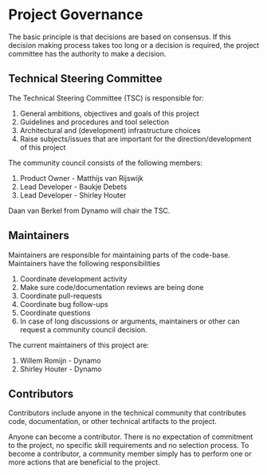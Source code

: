 <!--
SPDX-FileCopyrightText: 2021-2022 Alliander N.V.

SPDX-License-Identifier: MPL-2.0
-->

# Project Governance

The basic principle is that decisions are based on consensus. If this decision making process takes too long or a decision is required, the project committee has the authority to make a decision.

## Technical Steering Committee

The Technical Steering Committee (TSC) is responsible for:

1. General ambitions, objectives and goals of this project
2. Guidelines and procedures and tool selection
3. Architectural and (development) infrastructure choices
4. Raise subjects/issues that are important for the direction/development of this project

The community council consists of the following members:
1. Product Owner - Matthijs van Rijswijk
2. Lead Developer - Baukje Debets
3. Lead Developer - Shirley Houter

Daan van Berkel from Dynamo will chair the TSC.

## Maintainers

Maintainers are responsible for maintaining parts of the code-base. Maintainers have the following responsibilities

1. Coordinate development activity
2. Make sure code/documentation reviews are being done
3. Coordinate pull-requests
4. Coordinate bug follow-ups
5. Coordinate questions
6. In case of long discussions or arguments, maintainers or other can request a community council decision.

The current maintainers of this project are:
1. Willem Romijn - Dynamo
2. Shirley Houter - Dynamo

## Contributors

Contributors include anyone in the technical community that contributes code, documentation, or other technical artifacts to the project.

Anyone can become a contributor. There is no expectation of commitment to the project, no specific skill requirements and no selection process. To become a contributor, a community member simply has to perform one or more actions that are beneficial to the project.
